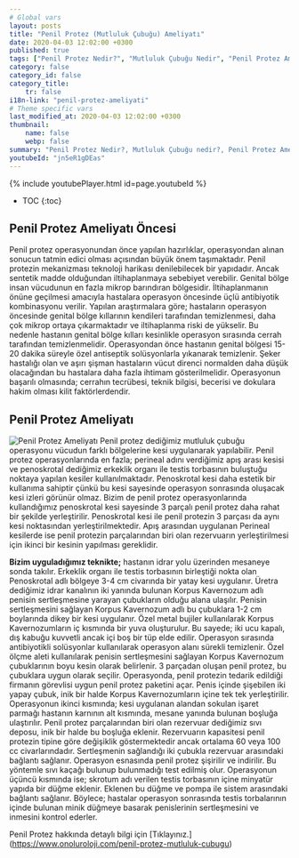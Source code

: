 ```yaml
---
# Global vars
layout: posts
title: "Penil Protez (Mutluluk Çubuğu) Ameliyatı"
date: 2020-04-03 12:02:00 +0300
published: true
tags: ["Penil Protez Nedir?", "Mutluluk Çubuğu Nedir", "Penil Protez Ameliyatı ne zaman yapılır", "Penil Protez Ameliyatı Öncesi", "Penil Protez Ameliyatı","penil protez ameliyatı sonrası" , "mutluluk çubuğu ameliyatı" , "Sertleşme sorunu tedavi", "İktidarsızlık tedavi", " sertleşme sorunu çözüm" , "mutluluk çubuğu", "penil protez",  "penil protez" , "mutluluk çubuğu" , "mutluluk çubuğu ameliyat öncesi" , "penil protez nasıl takılır" , "penil protez ameliyatı nasıl yapılır" , "penil protez enfeksiyon" ]
category: false
category_id: false
category_title:
    tr: false
i18n-link: "penil-protez-ameliyati"
# Theme specific vars
last_modified_at: 2020-04-03 12:02:00 +0300
thumbnail:
    name: false
    webp: false
summary: "Penil Protez Nedir?, Mutluluk Çubuğu nedir?, Penil Protez Ameliyatı Hangi Durumlarda Yapılır?, Penil Protez Ameliyatı Öncesi, Penil Protez Ameliyatı, Sertleşme sorunu, Mutluluk çubuğu, Sertleşme sorunu tedavisi"
youtubeId: "jn5eR1gDEas"
---
```

{% include youtubePlayer.html id=page.youtubeId %}

* TOC
{:toc}

## Penil Protez Ameliyatı Öncesi

Penil protez operasyonundan önce yapılan hazırlıklar, operasyondan alınan sonucun tatmin edici olması açısından büyük önem taşımaktadır. Penil protezin mekanizması teknoloji harikası denilebilecek bir yapıdadır. Ancak sentetik madde olduğundan iltihaplanmaya sebebiyet verebilir. Genital bölge insan vücudunun en fazla mikrop barındıran bölgesidir. İltihaplanmanın önüne geçilmesi amacıyla hastalara operasyon öncesinde üçlü antibiyotik kombinasyonu verilir. Yapılan araştırmalara göre; hastaların operasyon öncesinde genital bölge kıllarının kendileri tarafından temizlenmesi, daha çok mikrop ortaya çıkarmaktadır ve iltihaplanma riski de yükselir. Bu nedenle hastanın genital bölge kılları kesinlikle operasyon sırasında cerrah tarafından temizlenmelidir. Operasyondan önce hastanın genital bölgesi 15-20 dakika süreyle özel antiseptik solüsyonlarla yıkanarak temizlenir. Şeker hastalığı olan ve aşırı şişman hastaların vücut direnci normalden daha düşük olacağından bu hastalara daha fazla ihtimam gösterilmelidir. Operasyonun başarılı olmasında; cerrahın tecrübesi, teknik bilgisi, becerisi ve dokulara hakim olması kilit faktörlerdendir.

## Penil Protez Ameliyatı

![Penil Protez Ameliyatı](/assets/img/penilprotez.jpeg)
Penil protez dediğimiz mutluluk çubuğu operasyonu vücudun farklı bölgelerine kesi uygulanarak yapılabilir. Penil protez operasyonlarında en fazla; perineal adını verdiğimiz apış arası kesisi ve penoskrotal dediğimiz erkeklik organı ile testis torbasının buluştuğu noktaya yapılan kesiler kullanılmaktadır. Penoskrotal kesi daha estetik bir kullanıma sahiptir çünkü bu kesi sayesinde operasyon sonrasında oluşacak kesi izleri görünür olmaz. Bizim de penil protez operasyonlarında kullandığımız penoskrotal kesi sayesinde 3 parçalı penil protez daha rahat bir şekilde yerleştirilir. Penoskrotal kesi ile penil protezin 3 parçası da aynı kesi noktasından yerleştirilmektedir. Apış arasından uygulanan Perineal kesilerde ise penil protezin parçalarından biri olan rezervuarın yerleştirilmesi için ikinci bir kesinin yapılması gereklidir.

**Bizim uyguladığımız teknikte;** hastanın idrar yolu üzerinden mesaneye sonda takılır. Erkeklik organı ile testis torbasının birleştiği nokta olan Penoskrotal adlı bölgeye 3-4 cm civarında bir yatay kesi uygulanır. Üretra dediğimiz idrar kanalının iki yanında bulunan Korpus Kavernozum adlı penisin sertleşmesine yarayan çubukların olduğu alana ulaşılır. Penisin sertleşmesini sağlayan Korpus Kavernozum adlı bu çubuklara 1-2 cm boylarında dikey bir kesi uygulanır. Özel metal bujiler kullanılarak Korpus Kavernozumların iç kısmında bir yuva oluşturulur. Bu sayede; iki ucu kapalı, dış kabuğu kuvvetli ancak içi boş bir tüp elde edilir. Operasyon sırasında antibiyotikli solüsyonlar kullanılarak operasyon alanı sürekli temizlenir. Özel ölçme aleti kullanılarak penisin sertleşmesini sağlayan Korpus Kavernozum çubuklarının boyu kesin olarak belirlenir. 3 parçadan oluşan penil protez, bu çubuklara uygun olarak seçilir. Operasyonda, penil protezin tedarik edildiği firmanın görevlisi uygun penil protez paketini açar. Penis içinde şişebilen iki yapay çubuk, inik bir halde Korpus Kavernozumların içine tek tek yerleştirilir. Operasyonun ikinci kısmında; kesi uygulanan alandan sokulan işaret parmağı hastanın karnının alt kısmında, mesane yanında bulunan boşluğa ulaştırılır. Penil protez parçalarından biri olan rezervuar dediğimiz sıvı deposu, inik bir halde bu boşluğa eklenir. Rezervuarın kapasitesi penil protezin tipine göre değişiklik göstermektedir ancak ortalama 60 veya 100 cc civarlarındadır. Sertleşmenin sağlandığı iki çubukla rezervuar arasındaki bağlantı sağlanır. Operasyon esnasında penil protez şişirilir ve indirilir. Bu yöntemle sıvı kaçağı bulunup bulunmadığı test edilmiş olur. Operasyonun üçüncü kısmında ise; skrotum adı verilen testis torbasının içine minyatür yapıda bir düğme eklenir. Eklenen bu düğme ve pompa ile sistem arasındaki bağlantı sağlanır. Böylece; hastalar operasyon sonrasında testis torbalarının içinde bulunan minik düğmeye basarak penislerinin sertleşmesini ve inmesini kontrol ederler.


Penil Protez hakkında detaylı bilgi için [Tıklayınız.] (https://www.onoluroloji.com/penil-protez-mutluluk-cubugu)
